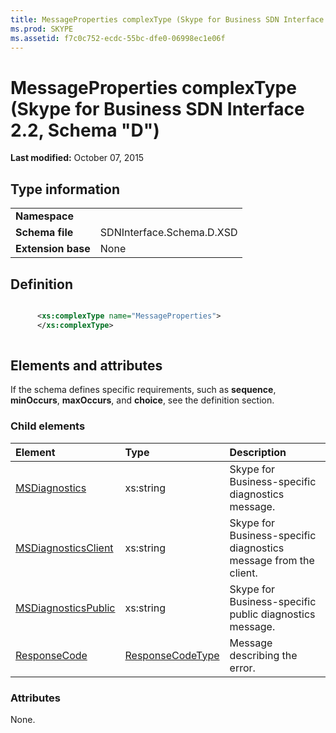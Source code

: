 ```yaml
---
title: MessageProperties complexType (Skype for Business SDN Interface 2.2, Schema "D")
ms.prod: SKYPE
ms.assetid: f7c0c752-ecdc-55bc-dfe0-06998ec1e06f
---
```



# MessageProperties complexType (Skype for Business SDN Interface 2.2, Schema "D")

 **Last modified:** October 07, 2015
  
    
    


## Type information


|||
|:-----|:-----|
|**Namespace**||
|**Schema file**|SDNInterface.Schema.D.XSD |
|**Extension base**|None |
   

## Definition


```XML

      <xs:complexType name="MessageProperties">
      </xs:complexType>
      
```


## Elements and attributes

If the schema defines specific requirements, such as **sequence**, **minOccurs**, **maxOccurs**, and **choice**, see the definition section. 
  
    
    

### Child elements



|**Element**|**Type**|**Description**|
|:-----|:-----|:-----|
| [MSDiagnostics](msdiagnostics-element-messageproperties-complextype-1.md)|xs:string |Skype for Business-specific diagnostics message. |
| [MSDiagnosticsClient](msdiagnosticsclient-element-messageproperties-complextype-1.md)|xs:string |Skype for Business-specific diagnostics message from the client. |
| [MSDiagnosticsPublic](msdiagnosticspublic-element-messageproperties-complextype.md)|xs:string |Skype for Business-specific public diagnostics message. |
| [ResponseCode](responsecode-element-messageproperties-complextype-1.md)| [ResponseCodeType](responsecodetype-complextype-1.md)|Message describing the error. |
   

### Attributes

None. 
  
    
    

